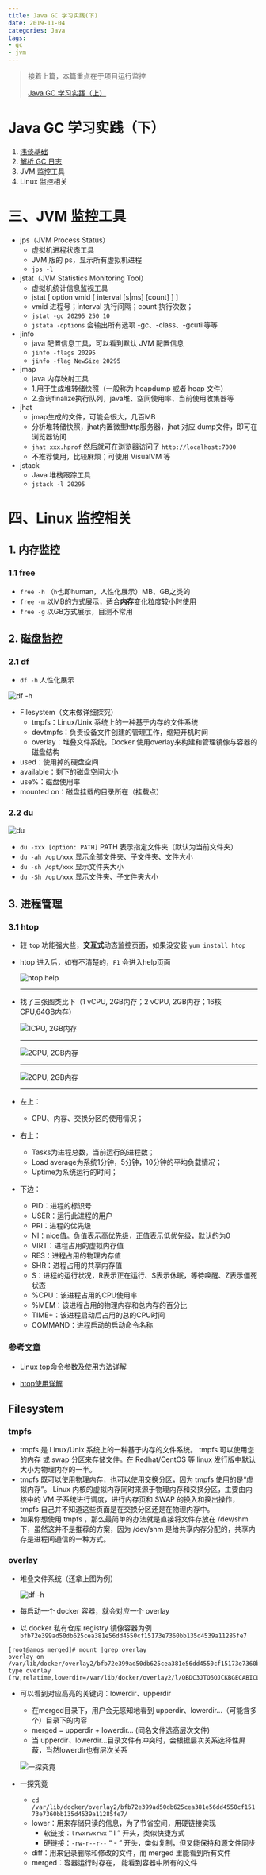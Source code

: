```yaml
---
title: Java GC 学习实践(下)
date: 2019-11-04
categories: Java
tags:
- gc
- jvm
---
```


> 接着上篇，本篇重点在于项目运行监控
>
> [Java GC 学习实践（上）](https://my.oschina.net/AmosWang/blog/3125881 "Java GC 学习实践（上）")

# Java GC 学习实践（下）
1. [浅谈基础](https://my.oschina.net/AmosWang/blog/3125881#h1_2)
2. [解析 GC 日志](https://my.oschina.net/AmosWang/blog/3125881#h1_18)
3. JVM 监控工具
4. Linux 监控相关

# 三、JVM 监控工具

- jps（JVM Process Status）
  - 虚拟机进程状态工具
  - JVM 版的 ps，显示所有虚拟机进程
  - `jps -l` 
- jstat（JVM Statistics Monitoring Tool）
  - 虚拟机统计信息监视工具
  - jstat [  option vmid [ interval [s|ms] [count] ]  ] 
  - vmid 进程号；interval  执行间隔；count 执行次数；
  - `jstat -gc 20295 250 10`
  - `jstata -options` 会输出所有选项 -gc、-class、-gcutil等等
- jinfo
  - java 配置信息工具，可以看到默认 JVM 配置信息
  - `jinfo -flags 20295`
  - `jinfo -flag NewSize 20295`
- jmap
  - java 内存映射工具
  - 1.用于生成堆转储快照（一般称为 heapdump 或者 heap 文件）
  - 2.查询finalize执行队列，java堆、空间使用率、当前使用收集器等
- jhat
  - jmap生成的文件，可能会很大，几百MB
  - 分析堆转储快照，jhat内置微型http服务器，jhat 对应 dump文件，即可在浏览器访问
  - `jhat xxx.hprof` 然后就可在浏览器访问了 `http://localhost:7000`
  - 不推荐使用，比较麻烦；可使用 VisualVM 等
- jstack
  - Java 堆栈跟踪工具
  - `jstack -l 20295`

# 四、Linux 监控相关

## 1. 内存监控

### 1.1 free

- `free -h` （`h`也即human，人性化展示）MB、GB之类的
- `free -m` 以MB的方式展示，适合**内存**变化粒度较小时使用
- `free -g` 以GB方式展示，目测不常用

## 2. 磁盘监控

### 2.1 df

- `df -h` 人性化展示

![df -h](https://gitee.com/AmosWang/resource/raw/master/image/linux-df.png )

- Filesystem（文末做详细探究）
  - tmpfs：Linux/Unix 系统上的一种基于内存的文件系统
  - devtmpfs：负责设备文件创建的管理工作，缩短开机时间
  - overlay：堆叠文件系统，Docker 使用overlay来构建和管理镜像与容器的磁盘结构
- used：使用掉的硬盘空间
- available：剩下的磁盘空间大小
- use%：磁盘使用率
- mounted on：磁盘挂载的目录所在（挂载点）

### 2.2 du

![du](https://gitee.com/AmosWang/resource/raw/master/image/linux-du.png )

- `du -xxx [option: PATH]` PATH 表示指定文件夹（默认为当前文件夹）
- `du -ah /opt/xxx` 显示全部文件夹、子文件夹、文件大小
- `du -sh /opt/xxx` 显示文件夹大小
- `du -Sh /opt/xxx` 显示文件夹、子文件夹大小

## 3. 进程管理

### 3.1 htop

- 较 `top` 功能强大些，**交互式**动态监控页面，如果没安装 `yum install htop`

- htop 进入后，如有不清楚的，`F1` 会进入help页面

  ![htop help](https://gitee.com/AmosWang/resource/raw/master/image/linux-htop-f1.png)

  ---

- 找了三张图类比下（1 vCPU, 2GB内存；2 vCPU, 2GB内存；16核 CPU,64GB内存）

  ![1CPU, 2GB内存](https://gitee.com/AmosWang/resource/raw/master/image/linux-htop-info-1.png )

  ---

  ![2CPU, 2GB内存](https://gitee.com/AmosWang/resource/raw/master/image/linux-htop-info-2.png )

  ---

  ![2CPU, 2GB内存](https://gitee.com/AmosWang/resource/raw/master/image/linux-htop-info-3.png )

  ---

- 左上：

  - CPU、内存、交换分区的使用情况；

- 右上：

  - Tasks为进程总数，当前运行的进程数；
  - Load average为系统1分钟，5分钟，10分钟的平均负载情况；
  - Uptime为系统运行的时间；

- 下边：

  - PID：进程的标识号
  - USER：运行此进程的用户
  - PRI：进程的优先级
  - NI：nice值。负值表示高优先级，正值表示低优先级，默认的为0
  - VIRT：进程占用的虚拟内存值
  - RES：进程占用的物理内存值
  - SHR：进程占用的共享内存值
  - S：进程的运行状况，R表示正在运行、S表示休眠，等待唤醒、Z表示僵死状态
  - %CPU：该进程占用的CPU使用率
  - %MEM：该进程占用的物理内存和总内存的百分比
  - TIME+：该进程启动后占用的总的CPU时间
  - COMMAND：进程启动的启动命令名称

### 参考文章

- [Linux top命令参数及使用方法详解](http://linuxeye.com/command/top.html)

- [htop使用详解](https://www.cnblogs.com/yqsun/p/5396363.html)



## Filesystem

### tmpfs

- tmpfs 是 Linux/Unix 系统上的一种基于内存的文件系统。 tmpfs 可以使用您的内存 或 swap 分区来存储文件。在 Redhat/CentOS 等 linux 发行版中默认大小为物理内存的一半。
- tmpfs 既可以使用物理内存，也可以使用交换分区，因为 tmpfs 使用的是“虚拟内存”。 Linux 内核的虚拟内存同时来源于物理内存和交换分区，主要由内核中的 VM 子系统进行调度，进行内存页和 SWAP 的换入和换出操作，tmpfs 自己并不知道这些页面是在交换分区还是在物理内存中。
- 如果你想使用 tmpfs ，那么最简单的办法就是直接将文件存放在 /dev/shm 下，虽然这并不是推荐的方案，因为 /dev/shm 是给共享内存分配的，共享内存是进程间通信的一种方式。

### overlay

- 堆叠文件系统（还拿上图为例）

  ![df -h](https://gitee.com/AmosWang/resource/raw/master/image/linux-df.png )

- 每启动一个 docker 容器，就会对应一个 overlay

- 以 docker 私有仓库 registry 镜像容器为例 `bfb72e399ad50db625cea381e56dd4550cf15173e7360bb135d4539a11285fe7`

```shell
[root@amos merged]# mount |grep overlay
overlay on /var/lib/docker/overlay2/bfb72e399ad50db625cea381e56dd4550cf15173e7360bb135d4539a11285fe7/merged type overlay (rw,relatime,lowerdir=/var/lib/docker/overlay2/l/QBDC3JTO6OJCKBGECABICLCGQA:/var/lib/docker/overlay2/l/YPDPWIL42CORMMVBBPDPSWLEF4:/var/lib/docker/overlay2/l/TRWDRE65Z2R7EZ6RZMDZYXXWAV:/var/lib/docker/overla2/l/LFP3RV3DQMHSDYUIQZO6XI6GUA:/var/lib/docker/overlay2/l/CTA7FIGTQQGU6AFA2HS665N47Y:/var/lib/docker/overlay2/l/2UREITCJ5P36FBPLQQTCLY6Z55,upperdir=/var/lib/dockeroverlay2/bfb72e399ad50db625cea381e56dd4550cf15173e7360bb135d4539a11285fe7/diff,workdir=/var/lib/docker/overlay2/bfb72e399ad50db625cea381e56dd4550cf15173e7360bb135d4539a11285fe7/work)
```

- 可以看到对应高亮的关键词：lowerdir、upperdir

  - 在merged目录下，用户会无感知地看到 upperdir、lowerdir...（可能含多个）目录下的内容
  - merged = upperdir + lowerdir... (同名文件选高层次文件)
  - 当 upperdir、lowerdir...目录文件有冲突时，会根据层次关系选择性屏蔽，当然lowerdir也有层次关系

  ![一探究竟](https://gitee.com/AmosWang/resource/raw/master/image/linux-df-overlay.png )

- 一探究竟

  - `cd /var/lib/docker/overlay2/bfb72e399ad50db625cea381e56dd4550cf15173e7360bb135d4539a11285fe7/`
  - lower：用来存储只读的信息，为了节省空间，用硬链接实现
    - 软链接：`lrwxrwxrwx` “ l ” 开头，类似快捷方式
    - 硬链接：`-rw-r--r--` “ - ” 开头，类似复制，但又能保持和源文件同步
  - diff：用来记录删除和修改的文件，而 merged 里能看到所有文件
  - merged：容器运行时存在， 能看到容器中所有的文件
